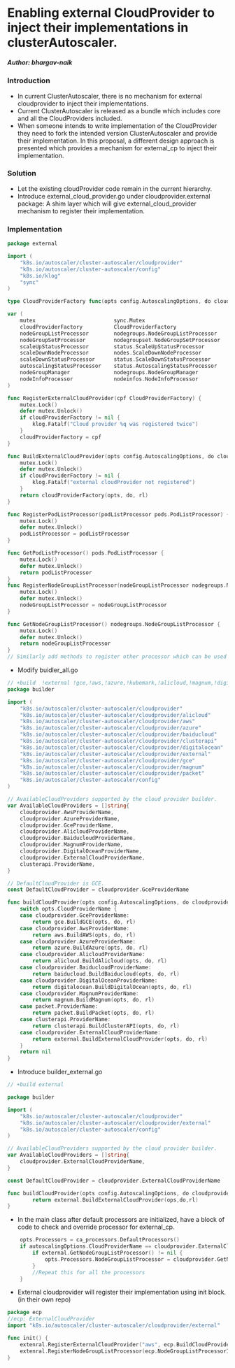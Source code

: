 # Enabling external CloudProvider to inject their implementations in clusterAutoscaler.
##### Author: bhargav-naik

### Introduction
- In current ClusterAutoscaler, there is no mechanism for external cloudprovider to inject their implementations.
- Current ClusterAutoscaler is released as a bundle which includes core and all the CloudProviders included.
- When someone intends to write implementation of the CloudProvider they need to fork the intended version ClusterAutoscaler and provide their implementation.
In this proposal, a different design approach is presented which provides a mechanism for external_cp to inject their implementation. 

### Solution
- Let the existing cloudProvider code remain in the current hierarchy.
- Introduce external_cloud_provider.go under cloudprovider.external package: A shim layer which will give external_cloud_provider mechanism to register their implementation.

### Implementation
```go
package external

import (
	"k8s.io/autoscaler/cluster-autoscaler/cloudprovider"
	"k8s.io/autoscaler/cluster-autoscaler/config"
	"k8s.io/klog"
	"sync"
)

type CloudProviderFactory func(opts config.AutoscalingOptions, do cloudprovider.NodeGroupDiscoveryOptions, rl *cloudprovider.ResourceLimiter) cloudprovider.CloudProvider

var (
	mutex                         sync.Mutex
	cloudProviderFactory          CloudProviderFactory
	nodeGroupListProcessor        nodegroups.NodeGroupListProcessor
	nodeGroupSetProcessor         nodegroupset.NodeGroupSetProcessor
	scaleUpStatusProcessor        status.ScaleUpStatusProcessor
	scaleDownNodeProcessor        nodes.ScaleDownNodeProcessor
	scaleDownStatusProcessor      status.ScaleDownStatusProcessor
	autoscalingStatusProcessor    status.AutoscalingStatusProcessor
	nodeGroupManager              nodegroups.NodeGroupManager
	nodeInfoProcessor             nodeinfos.NodeInfoProcessor
)

func RegisterExternalCloudProvider(cpf CloudProviderFactory) {
	mutex.Lock()
	defer mutex.Unlock()
	if cloudProviderFactory != nil {
		klog.Fatalf("Cloud provider %q was registered twice")
	}
	cloudProviderFactory = cpf
}

func BuildExternalCloudProvider(opts config.AutoscalingOptions, do cloudprovider.NodeGroupDiscoveryOptions, rl *cloudprovider.ResourceLimiter) cloudprovider.CloudProvider {
	mutex.Lock()
	defer mutex.Unlock()
	if cloudProviderFactory != nil {
		klog.Fatalf("external cloudProvider not registered")
	}
	return cloudProviderFactory(opts, do, rl)
}

func RegisterPodListProcessor(podListProcessor pods.PodListProcessor) {
	mutex.Lock()
	defer mutex.Unlock()
	podListProcessor = podListProcessor
}

func GetPodListProcessor() pods.PodListProcessor {
	mutex.Lock()
	defer mutex.Unlock()
	return podListProcessor
}
func RegisterNodeGroupListProcessor(nodeGroupListProcessor nodegroups.NodeGroupListProcessor) {
	mutex.Lock()
	defer mutex.Unlock()
	nodeGroupListProcessor = nodeGroupListProcessor
}

func GetNodeGroupListProcessor() nodegroups.NodeGroupListProcessor {
	mutex.Lock()
	defer mutex.Unlock()
	return nodeGroupListProcessor
}
// Similarly add methods to register other processor which can be used by cloudprovider to override at boot time
```

- Modify buidler_all.go
```go
// +build  !external !gce,!aws,!azure,!kubemark,!alicloud,!magnum,!digitalocean,!clusterapi
package builder

import (
	"k8s.io/autoscaler/cluster-autoscaler/cloudprovider"
	"k8s.io/autoscaler/cluster-autoscaler/cloudprovider/alicloud"
	"k8s.io/autoscaler/cluster-autoscaler/cloudprovider/aws"
	"k8s.io/autoscaler/cluster-autoscaler/cloudprovider/azure"
	"k8s.io/autoscaler/cluster-autoscaler/cloudprovider/baiducloud"
	"k8s.io/autoscaler/cluster-autoscaler/cloudprovider/clusterapi"
	"k8s.io/autoscaler/cluster-autoscaler/cloudprovider/digitalocean"
	"k8s.io/autoscaler/cluster-autoscaler/cloudprovider/external"
	"k8s.io/autoscaler/cluster-autoscaler/cloudprovider/gce"
	"k8s.io/autoscaler/cluster-autoscaler/cloudprovider/magnum"
	"k8s.io/autoscaler/cluster-autoscaler/cloudprovider/packet"
	"k8s.io/autoscaler/cluster-autoscaler/config"
)

// AvailableCloudProviders supported by the cloud provider builder.
var AvailableCloudProviders = []string{
	cloudprovider.AwsProviderName,
	cloudprovider.AzureProviderName,
	cloudprovider.GceProviderName,
	cloudprovider.AlicloudProviderName,
	cloudprovider.BaiducloudProviderName,
	cloudprovider.MagnumProviderName,
	cloudprovider.DigitalOceanProviderName,
	cloudprovider.ExternalCloudProviderName,
	clusterapi.ProviderName,
}

// DefaultCloudProvider is GCE.
const DefaultCloudProvider = cloudprovider.GceProviderName

func buildCloudProvider(opts config.AutoscalingOptions, do cloudprovider.NodeGroupDiscoveryOptions, rl *cloudprovider.ResourceLimiter) cloudprovider.CloudProvider {
	switch opts.CloudProviderName {
	case cloudprovider.GceProviderName:
		return gce.BuildGCE(opts, do, rl)
	case cloudprovider.AwsProviderName:
		return aws.BuildAWS(opts, do, rl)
	case cloudprovider.AzureProviderName:
		return azure.BuildAzure(opts, do, rl)
	case cloudprovider.AlicloudProviderName:
		return alicloud.BuildAlicloud(opts, do, rl)
	case cloudprovider.BaiducloudProviderName:
		return baiducloud.BuildBaiducloud(opts, do, rl)
	case cloudprovider.DigitalOceanProviderName:
		return digitalocean.BuildDigitalOcean(opts, do, rl)
	case cloudprovider.MagnumProviderName:
		return magnum.BuildMagnum(opts, do, rl)
	case packet.ProviderName:
		return packet.BuildPacket(opts, do, rl)
	case clusterapi.ProviderName:
		return clusterapi.BuildClusterAPI(opts, do, rl)
	case cloudprovider.ExternalCloudProviderName:
		return external.BuildExternalCloudProvider(opts, do, rl)
	}
	return nil
}
```

- Introduce builder_external.go
```go
// +build external

package builder

import (
	"k8s.io/autoscaler/cluster-autoscaler/cloudprovider"
	"k8s.io/autoscaler/cluster-autoscaler/cloudprovider/external"
	"k8s.io/autoscaler/cluster-autoscaler/config"
)

// AvailableCloudProviders supported by the cloud provider builder.
var AvailableCloudProviders = []string{
	cloudprovider.ExternalCloudProviderName,
}

const DefaultCloudProvider = cloudprovider.ExternalCloudProviderName

func buildCloudProvider(opts config.AutoscalingOptions, do cloudprovider.NodeGroupDiscoveryOptions, rl *cloudprovider.ResourceLimiter) cloudprovider.CloudProvider {
		return external.BuildExternalCloudProvider(ops,do,rl)
}
```

- In the main class after default processors are initialized, have a block of code to check and override processor for external_cp.
```main.go
    opts.Processors = ca_processors.DefaultProcessors()
    if autoscalingOptions.CloudProviderName == cloudprovider.ExternalCloudProviderName {
        if external.GetNodeGroupListProcessor() != nil {
            opts.Processors.NodeGroupListProcessor = cloudprovider.GetNodeGroupListProcessor
        }
        //Repeat this for all the processors
    }
```

- External cloudprovider will register their implementation using init block. (in their own repo)
```go
package ecp
//ecp: ExternalCloudProvider
import "k8s.io/autoscaler/cluster-autoscaler/cloudprovider/external"

func init() {
    extenral.RegisterExternalCloudProvider("aws", ecp.BuildCloudProvider)
    extenral.RegisterNodeGroupListProcessor(ecp.NodeGroupListProcessorImplementation())
}
```
